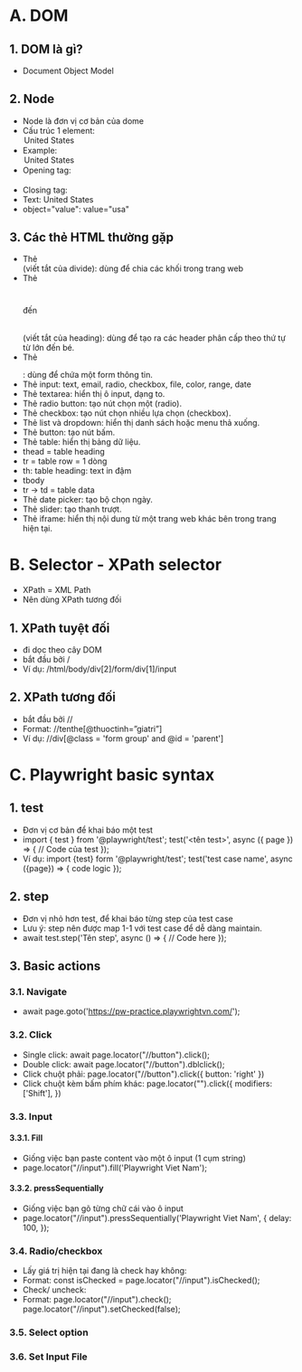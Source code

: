 # A. DOM
## 1. DOM là gì?
- Document Object Model
## 2. Node 
- Node là đơn vị cơ bản của dome
- Cấu trúc 1 element: <option>United States</option>
- Example: <option value="usa">United States</option>
- Opening tag: <option value="usa">
- Closing tag: </option>
- Text: United States
- object="value": value="usa"
## 3. Các thẻ HTML thường gặp
- Thẻ <div> (viết tắt của divide): dùng để chia các khối trong trang web
- Thẻ <h1></h1> đến <h6></h6> (viết tắt của heading): dùng để tạo ra các header phân cấp
theo thứ tự từ lớn đến bé.
- Thẻ <form></form>: dùng để chứa một form thông tin.
- Thẻ input: text, email, radio, checkbox, file, color, range, date
- Thẻ textarea: hiển thị ô input, dạng to.
- Thẻ radio button: tạo nút chọn một (radio).
- Thẻ checkbox: tạo nút chọn nhiều lựa chọn (checkbox).
- Thẻ list và dropdown: hiển thị danh sách hoặc menu thả xuống.
- Thẻ button: tạo nút bấm.
- Thẻ table: hiển thị bảng dữ liệu.
- thead = table heading
- tr = table row = 1 dòng
- th: table heading: text in đậm
- tbody
- tr -> td = table data
- Thẻ date picker: tạo bộ chọn ngày.
- Thẻ slider: tạo thanh trượt.
- Thẻ iframe: hiển thị nội dung từ một trang web khác bên trong trang hiện tại.
# B. Selector - XPath selector
* XPath = XML Path
* Nên dùng XPath tương đối
## 1. XPath tuyệt đối 
* đi dọc theo cây DOM
* bắt đầu bởi /
* Ví dụ: /html/body/div[2]/form/div[1]/input
## 2. XPath tương đối 
* bắt đầu bởi //
* Format: //tenthe[@thuoctinh=”giatri”]
* Ví dụ: //div[@class = 'form group' and @id = 'parent']
# C. Playwright basic syntax
## 1. test
* Đơn vị cơ bản để khai báo một test
* import { test } from '@playwright/test';
test('<tên test>', async ({ page }) => {
// Code của test
});
* Ví dụ: import {test} form '@playwright/test';
test('test case name', async ({page}) => {
    code logic
});
## 2. step 
* Đơn vị nhỏ hơn test, để khai báo từng step của test case
* Lưu ý: step nên được map 1-1 với test case để dễ dàng maintain.
* await test.step('Tên step', async () => {
// Code here
});
## 3. Basic actions
### 3.1. Navigate
* await page.goto('https://pw-practice.playwrightvn.com/');
### 3.2. Click
* Single click: 
await page.locator("//button").click();
* Double click:
await page.locator("//button").dblclick();
* Click chuột phải:
page.locator("//button").click({
button: 'right'
})
* Click chuột kèm bấm phím khác:
page.locator("").click({
modifiers: ['Shift'],
})
### 3.3. Input
#### 3.3.1. Fill
* Giống việc bạn paste content vào một ô input (1 cụm string)
* page.locator("//input").fill('Playwright Viet Nam');
#### 3.3.2. pressSequentially
* Giống việc bạn gõ từng chữ cái vào ô input
* page.locator("//input").pressSequentially('Playwright
Viet Nam', {
delay: 100,
});
### 3.4. Radio/checkbox
* Lấy giá trị hiện tại đang là check hay không:
* Format: const isChecked =
page.locator("//input").isChecked();
* Check/ uncheck:
* Format: page.locator("//input").check();
page.locator("//input").setChecked(false);
### 3.5. Select option
### 3.6. Set Input File